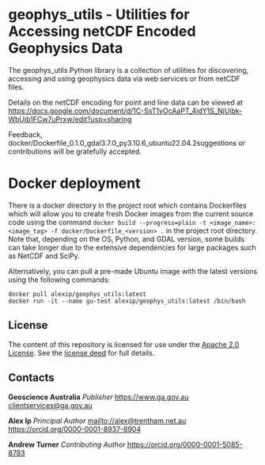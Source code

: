 # geophys\_utils - Utilities for Accessing netCDF Encoded Geophysics Data
The geophys_utils Python library is a collection of utilities for discovering, accessing and using geophysics data via 
web services or from netCDF files.

Details on the netCDF encoding for point and line data can be viewed at 
<https://docs.google.com/document/d/1C-SsT1vOcAaPT_4jdY1S_NjUjbk-WbUjb1FCw7uPrxw/edit?usp=sharing>

Feedback, docker/Dockerfile_0.1.0_gdal3.7.0_py3.10.6_ubuntu22.04.2suggestions or contributions will be gratefully 
accepted.

# Docker deployment
There is a docker directory in the project root which contains Dockerfiles which will allow you to create fresh Docker 
images from the current source code using the command
```docker build --progress=plain -t <image_name>:<image_tag> -f docker/Dockerfile_<version> .``` 
in the project root directory. 
Note that, depending on the OS, Python, and GDAL version, some builds can take longer due to the extensive 
dependencies for large packages such as NetCDF and SciPy.

Alternatively, you can pull a pre-made Ubuntu image with the latest versions using the following commands:
```
docker pull alexip/geophys_utils:latest
docker run -it --name gu-test alexip/geophys_utils:latest /bin/bash
```

## License
The content of this repository is licensed for use under the 
[Apache 2.0 License](http://www.apache.org/licenses/LICENSE-2.0). 
See the [license deed](https://github.com/GeoscienceAustralia/geophys_utils/blob/master/LICENSE) for full details.

## Contacts
**Geoscience Australia**
*Publisher*
<https://www.ga.gov.au>
<clientservices@ga.gov.au>

**Alex Ip**
*Principal Author*
<mailto://alex@trentham.net.au>
<https://orcid.org/0000-0001-8937-8904>

**Andrew Turner**
*Contributing Author*
<https://orcid.org/0000-0001-5085-8783>

